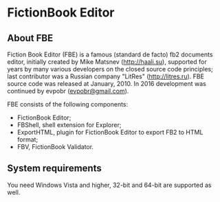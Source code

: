 # FictionBook Editor

## About FBE

Fiction Book Editor (FBE) is a famous (standard de facto) fb2 documents editor, initially created by Mike Matsnev (http://haali.su), supported for years by many various developers on the closed source code principles; last contributor was a Russian company "LitRes" (http://litres.ru). FBE source code was released at January, 2010.
In 2016 development was continued by evpobr (evpobr@gmail.com).

FBE consists of the following components:
* FictionBook Editor;
* FBShell, shell extension for Explorer;
* ExportHTML, plugin for FictionBook Editor to export FB2 to HTML format;
* FBV, FictionBook Validator.

## System requirements

You need Windows Vista and higher, 32-bit and 64-bit are supported as well.
